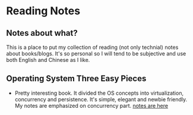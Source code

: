 # Reading Notes


## Notes about what?
This is a place to put my collection of reading (not only technial) notes about books/blogs.
It's so personal so I will tend to be subjective and use both English and Chinese as I like.


## Operating System Three Easy Pieces
+ Pretty interesting book. It divided the OS concepts into virtualization, concurrency
and persistence. It's simple, elegant and newbie friendly. My notes are
emphasized on concurrency part. [notes are here][tep]




[tep]: ./readings/os_three_easy_pieces.md
